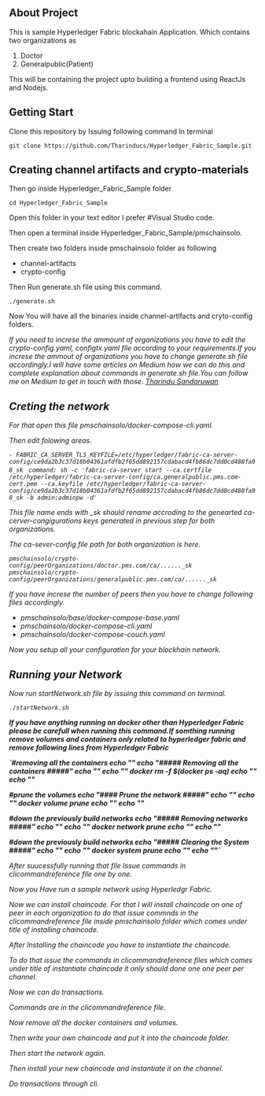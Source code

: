 [//]: # (SPDX-License-Identifier: CC-BY-4.0)

## About Project

This is sample Hyperledger Fabric blockahain Application. Which contains two organizations as

<ol>
    <li>Doctor</li>
    <li>Generalpublic(Patient)</li>
</ol>

This will be containing the project upto building a frontend using ReactJs and Nodejs.

## Getting Start

Clone this repository by Issuing following command In terminal

`git clone https://github.com/Tharinducs/Hyperledger_Fabric_Sample.git`

## Creating channel artifacts and crypto-materials

Then go inside Hyperledger_Fabric_Sample folder

`cd Hyperledger_Fabric_Sample`

Open this folder in your text editor I prefer #Visual Studio code.

Then open a terminal inside Hyperledger_Fabric_Sample/pmschainsolo.

Then create two folders inside pmschainsolo folder as following
    <ul>
    <li>channel-artifacts</li>
    <li>crypto-config</li>
    </ul>

Then Run generate.sh file using this command.

`./generate.sh`

Now You will have all the binaries inside channel-artifacts and cryto-config folders.

<i>If you need to increse the ammount of organizations you have to edit the crypto-config.yaml, configtx.yaml file according to your requirements.If you increse the ammout of organizations you have to change generate.sh file accordingly.I will have some articles on Medium how we can do this and complete explanation about commands in generate.sh file.You can follow me on Medium to get in touch with those. <a href="https://medium.com/@tharindusandaruwan40">Tharindu Sandaruwan<a> <i>


## Creting the network

For that  open this file pmschainsolo/docker-compose-cli.yaml.

Then edit folowing areas.

`- FABRIC_CA_SERVER_TLS_KEYFILE=/etc/hyperledger/fabric-ca-server-config/ce9da2b3c37d18b04361afdfb2f65dd892157cdabacd4fb86dc7dd0cd488fa98_sk`
` command: sh -c 'fabric-ca-server start --ca.certfile /etc/hyperledger/fabric-ca-server-config/ca.generalpublic.pms.com-cert.pem --ca.keyfile /etc/hyperledger/fabric-ca-server-config/ce9da2b3c37d18b04361afdfb2f65dd892157cdabacd4fb86dc7dd0cd488fa98_sk -b admin:adminpw -d'`

This file name ends with _sk should rename accroding to the genearted ca-cerver-congigurations keys generated in previous step for both organizations.

The ca-sever-config file path for both organization is here.

`pmschainsolo/crypto-config/peerOrganizations/doctor.pms.com/ca/......_sk`
`pmschainsolo/crypto-config/peerOrganizations/generalpublic.pms.com/ca/......_sk`

<i>If you have increse the number of peers then you have to change following files accordingly.

<ul>
    <li>pmschainsolo/base/docker-compose-base.yaml</li>
    <li>pmschainsolo/docker-compose-cli.yaml</li>
    <li>pmschainsolo/docker-compose-couch.yaml</li>
</ul>
</i>

Now you setup all your configuration for your blockhain network.

## Running your Network

Now run startNetwork.sh file by issuing this command on terminal.

`./startNetwork.sh`

<b>If you have anything running on docker other than Hyperledger Fabric please be carefull when running this command.If somthing running remove volumes and containers only related to hyperledger fabric and remove following lines from Hyperledger Fabric

`#removing all the containers
echo ""
echo "##### Removing all the containers #####"
echo ""
echo ""
docker rm -f $(docker ps -aq)
echo ""
echo ""

#prune the volumes
echo "#### Prune the network #####"
echo ""
echo ""
docker volume prune
echo ""
echo ""

#down the previously build networks
echo "##### Removing networks #####" 
echo ""
echo ""
docker network prune
echo ""
echo ""

#down the previously build networks
echo "##### Clearing the System #####" 
echo ""
echo ""
docker system prune
echo ""
echo ""`

</b>

After suucessfully running that file Issue commands in clicommandreference file one by one.

Now you Have run a sample network using Hyperledgr Fabric.

Now we can install chaincode. For that I will install chaincode on one of peer in each organization to do that issue commnds in the clicommandreference file inside pmschainsolo folder which comes under title of installing chaincode.

After Installing the chaincode you have to instantiate the chaincode.

To do that issue the commands in clicommandreference files which comes under title of instantiate chaincode it only should done one one peer per channel.

Now we can do transactions.

Commands are in the clicommandreference file.

Now remove all the docker containers and volumes.

Then write your own chaincode and put it into the chaincode folder.

Then start the network again.

Then install your new chaincode and instantiate it on the channel.

Do transactions through cli.





